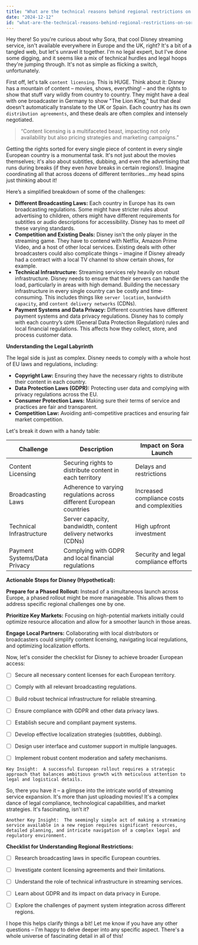 ```yaml
---
title: "What are the technical reasons behind regional restrictions on Sora in Europe and the UK, and what compliance issues are being addressed?"
date: "2024-12-12"
id: "what-are-the-technical-reasons-behind-regional-restrictions-on-sora-in-europe-and-the-uk-and-what-compliance-issues-are-being-addressed"
---
```


Hey there!  So you're curious about why Sora, that cool Disney streaming service, isn't available everywhere in Europe and the UK, right?  It's a bit of a tangled web, but let's unravel it together. I'm no legal expert, but I've done some digging, and it seems like a mix of technical hurdles and legal hoops they're jumping through.  It's not as simple as flicking a switch, unfortunately.

First off, let's talk `content licensing`.  This is HUGE.  Think about it: Disney has a mountain of content – movies, shows, everything! – and the rights to show that stuff vary wildly from country to country.  They might have a deal with one broadcaster in Germany to show "The Lion King," but that deal doesn't automatically translate to the UK or Spain.  Each country has its own `distribution agreements`, and these deals are often complex and intensely negotiated.

> “Content licensing is a multifaceted beast, impacting not only availability but also pricing strategies and marketing campaigns.”

Getting the rights sorted for every single piece of content in every single European country is a monumental task.  It's not just about the movies themselves; it's also about subtitles, dubbing, and even the advertising that runs during breaks (if they even *have* breaks in certain regions!).  Imagine coordinating all that across dozens of different territories…my head spins just thinking about it!

Here’s a simplified breakdown of some of the challenges:

* **Different Broadcasting Laws:**  Each country in Europe has its own broadcasting regulations.  Some might have stricter rules about advertising to children, others might have different requirements for subtitles or audio descriptions for accessibility. Disney has to meet *all* these varying standards.
* **Competition and Existing Deals:** Disney isn't the only player in the streaming game.  They have to contend with Netflix, Amazon Prime Video, and a host of other local services.  Existing deals with other broadcasters could also complicate things – imagine if Disney already had a contract with a local TV channel to show certain shows, for example.
* **Technical Infrastructure:**  Streaming services rely heavily on robust infrastructure.  Disney needs to ensure that their servers can handle the load, particularly in areas with high demand.  Building the necessary infrastructure in every single country can be costly and time-consuming. This includes things like `server location`, `bandwidth capacity`, and `content delivery networks` (CDNs).
* **Payment Systems and Data Privacy:**  Different countries have different payment systems and data privacy regulations.  Disney has to comply with each country’s `GDPR` (General Data Protection Regulation) rules and local financial regulations.  This affects how they collect, store, and process customer data.

**Understanding the Legal Labyrinth**

The legal side is just as complex.  Disney needs to comply with a whole host of EU laws and regulations, including:

* **Copyright Law:**  Ensuring they have the necessary rights to distribute their content in each country.
* **Data Protection Laws (GDPR):** Protecting user data and complying with privacy regulations across the EU.
* **Consumer Protection Laws:**  Making sure their terms of service and practices are fair and transparent.
* **Competition Law:**  Avoiding anti-competitive practices and ensuring fair market competition.

Let's break it down with a handy table:


| Challenge           | Description                                                                     | Impact on Sora Launch |
|--------------------|---------------------------------------------------------------------------------|-----------------------|
| Content Licensing  | Securing rights to distribute content in each territory                        | Delays and restrictions |
| Broadcasting Laws   | Adherence to varying regulations across different European countries              | Increased compliance costs and complexities |
| Technical Infrastructure | Server capacity, bandwidth, content delivery networks (CDNs)                     | High upfront investment |
| Payment Systems/Data Privacy | Complying with GDPR and local financial regulations                              | Security and legal compliance efforts |


**Actionable Steps for Disney (Hypothetical):**

**Prepare for a Phased Rollout:**  Instead of a simultaneous launch across Europe, a phased rollout might be more manageable. This allows them to address specific regional challenges one by one.


**Prioritize Key Markets:**  Focusing on high-potential markets initially could optimize resource allocation and allow for a smoother launch in those areas.


**Engage Local Partners:** Collaborating with local distributors or broadcasters could simplify content licensing, navigating local regulations, and optimizing localization efforts.


Now, let's consider the checklist for Disney to achieve broader European access:

- [ ] Secure all necessary content licenses for each European territory.
- [ ] Comply with all relevant broadcasting regulations.
- [ ] Build robust technical infrastructure for reliable streaming.
- [ ] Ensure compliance with GDPR and other data privacy laws.
- [ ] Establish secure and compliant payment systems.
- [ ] Develop effective localization strategies (subtitles, dubbing).
- [ ] Design user interface and customer support in multiple languages.
- [ ] Implement robust content moderation and safety mechanisms.


```
Key Insight:  A successful European rollout requires a strategic approach that balances ambitious growth with meticulous attention to legal and logistical details.
```

So, there you have it – a glimpse into the intricate world of streaming service expansion.  It's more than just uploading movies!  It's a complex dance of legal compliance, technological capabilities, and market strategies.  It's fascinating, isn't it?

```
Another Key Insight:  The seemingly simple act of making a streaming service available in a new region requires significant resources, detailed planning, and intricate navigation of a complex legal and regulatory environment.
```

**Checklist for Understanding Regional Restrictions:**

- [ ] Research broadcasting laws in specific European countries.
- [ ] Investigate content licensing agreements and their limitations.
- [ ] Understand the role of technical infrastructure in streaming services.
- [ ] Learn about GDPR and its impact on data privacy in Europe.
- [ ] Explore the challenges of payment system integration across different regions.


I hope this helps clarify things a bit! Let me know if you have any other questions – I'm happy to delve deeper into any specific aspect.  There's a whole universe of fascinating detail in all of this!
